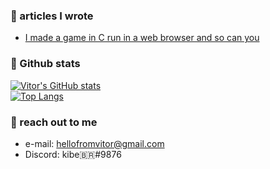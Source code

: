 ### :closed_book: articles I wrote
- [I made a game in C run in a web browser and so can you](https://medium.com/swlh/i-made-a-game-in-c-run-in-a-web-browser-and-so-can-you-2911b9fe2368?sk=b839987dd50740634c898d90d7673bc7)

### :stars: Github stats
[![Vitor's GitHub stats](https://github-readme-stats.vercel.app/api?username=kibebr)](https://github.com/anuraghazra/github-readme-stats)
<br>
[![Top Langs](https://github-readme-stats.vercel.app/api/top-langs/?username=kibebr&hide=html)](https://github.com/anuraghazra/github-readme-stats)

### :iphone: reach out to me
- e-mail: hellofromvitor@gmail.com
- Discord: kibe:brazil:#9876
